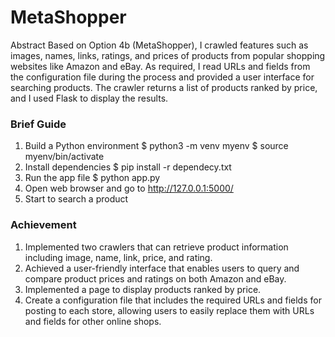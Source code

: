 # MetaShopper
Abstract
Based on Option 4b (MetaShopper), I crawled features such as images, names, links, ratings, and prices of
products from popular shopping websites like Amazon and eBay. As required, I read URLs and fields from the
configuration file during the process and provided a user interface for searching products. The crawler returns
a list of products ranked by price, and I used Flask to display the results.
### Brief Guide
1. Build a Python environment
$ python3 -m venv myenv
$ source myenv/bin/activate
2. Install dependencies
$ pip install -r dependecy.txt
3. Run the app file
$ python app.py
4. Open web browser and go to http://127.0.0.1:5000/
5. Start to search a product
### Achievement
1. Implemented two crawlers that can retrieve product information including image, name, link, price, and
rating.
2. Achieved a user-friendly interface that enables users to query and compare product prices and ratings
on both Amazon and eBay.
3. Implemented a page to display products ranked by price.
4. Create a configuration file that includes the required URLs and fields for posting to each store, allowing
users to easily replace them with URLs and fields for other online shops.
